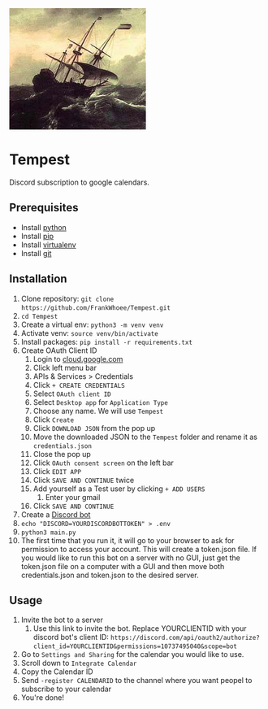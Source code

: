![](tempest.png)
# Tempest
Discord subscription to google calendars.

## Prerequisites
* Install [python](https://wiki.python.org/moin/BeginnersGuide/Download)
* Install [pip](https://pip.pypa.io/en/stable/installation/)
* Install [virtualenv](https://pypi.org/project/virtualenv/)
* Install [git](https://git-scm.com/book/en/v2/Getting-Started-Installing-Git)

## Installation

1. Clone repository: `git clone https://github.com/FrankWhoee/Tempest.git`
2. `cd Tempest`
3. Create a virtual env: `python3 -m venv venv`
4. Activate venv: `source venv/bin/activate`
5. Install packages: `pip install -r requirements.txt`
6. Create OAuth Client ID
    1. Login to [cloud.google.com](cloud.google.com)
    2. Click left menu bar
    3. APIs & Services > Credentials
    4. Click `+ CREATE CREDENTIALS`
    5. Select `OAuth client ID`
    6. Select `Desktop app` for `Application Type`
    7. Choose any name. We will use `Tempest`
    8. Click `Create`
    9. Click `DOWNLOAD JSON` from the pop up
    10. Move the downloaded JSON to the `Tempest` folder and rename it as `credentials.json`
    11. Close the pop up
    12. Click `OAuth consent screen` on the left bar
    13. Click `EDIT APP`
    14. Click `SAVE AND CONTINUE` twice
    15. Add yourself as a Test user by clicking `+ ADD USERS`
        1. Enter your gmail
    16. Click `SAVE AND CONTINUE`
7. Create a [Discord bot](https://discordpy.readthedocs.io/en/stable/discord.html)
8. `echo "DISCORD=YOURDISCORDBOTTOKEN" > .env`
9. `python3 main.py`
10. The first time that you run it, it will go to your browser to ask for permission to access your account. This will create a token.json file. If you would like to run this bot on a server with no GUI, just get the token.json file on a computer with a GUI and then move both credentials.json and token.json to the desired server.

## Usage
1. Invite the bot to a server
    1. Use this link to invite the bot. Replace YOURCLIENTID with your discord bot's client ID: `https://discord.com/api/oauth2/authorize?client_id=YOURCLIENTID&permissions=10737495040&scope=bot` 
3. Go to `Settings and Sharing` for the calendar you would like to use.
4. Scroll down to `Integrate Calendar`
5. Copy the Calendar ID
6. Send `-register CALENDARID` to the channel where you want peopel to subscribe to your calendar
7. You're done!
